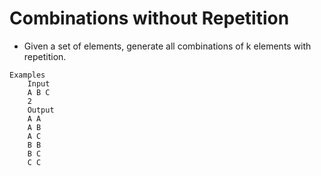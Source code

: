 # Combinations without Repetition
* Given a set of elements, generate all combinations of k elements with repetition.
``` 
Examples
    Input
    A B C
    2
    Output
    A A
    A B
    A C
    B B
    B C
    C C
```
